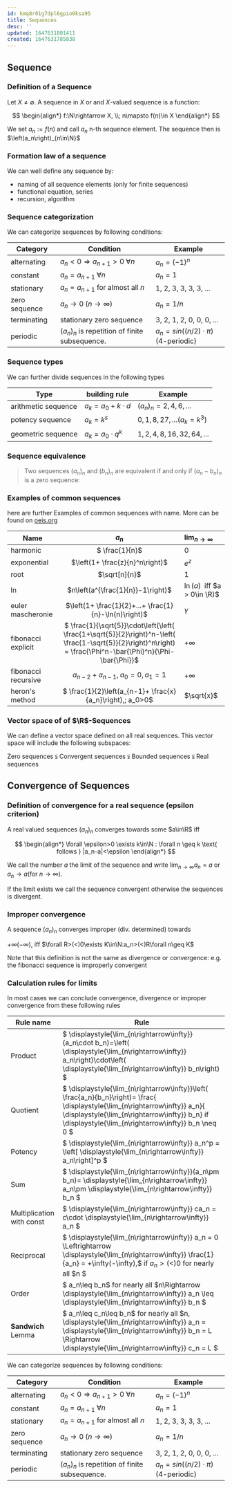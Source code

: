 ```yaml
---
id: kmq8r01g7dpl6gpio0ksa95
title: Sequences
desc: ''
updated: 1647631801411
created: 1647631785838
---
```


## Sequence

### Definition of a Sequence

Let $X\neq \emptyset$. A sequence in $X$ or and $X$-valued sequence is a function:

$$
\begin{align*}
   f:\N\rightarrow X, \\; n\mapsto f(n)\in X
\end{align*}
$$

We set $a_n:=f(n)$ and call $a_n$ n-th sequence element. The sequence then is $\left(a_n\right)_{n\in\N}$

### Formation law of a sequence

We can well define any sequence by:

- naming of all sequence elements (only for finite sequences)
- functional equation, series
- recursion, algorithm

### Sequence categorization

We can categorize sequences by following conditions:

| Category      | Condition                                                 | Example                                 |
| ------------- | --------------------------------------------------------- | --------------------------------------- |
| alternating   | $a_n < 0 \Rightarrow a_{n+1}>0\;\forall n$                | $a_n=(-1)^n$                            |
| constant      | $a_n = a_{n+1} \;\forall n$                               | $a_n=1$                                 |
| stationary    | $a_n = a_{n+1}$ for almost all $n$                        | 1, 2, 3, 3, 3, 3, ...                   |
| zero sequence | $a_n\rightarrow 0 \; (n\rightarrow\infty)$                | $a_n=1/n$                               |
| terminating   | stationary zero sequence                                  | 3, 2, 1, 2, 0, 0, 0, ...                |
| periodic      | $\left(a_n\right)_n$ is repetition of finite subsequence. | $a_n = sin((n/2)\cdot\pi)$ (4-periodic) |

### Sequence types

We can further divide sequences in the following types

| Type                | building rule        | Example                 |
| ------------------- | -------------------- | ----------------------- |
| arithmetic sequence | $a_k = a_0+k\cdot d$ | $(a_n)_n=2,4,6,...$     |
| potency sequence    | $a_k=k^s$            | $0,1,8,27,...(a_k=k^3)$ |
| geometric sequence  | $a_k = a_0\cdot q^k$ | $1,2,4,8,16,32,64,...$  |

### Sequence equivalence

> Two sequences $(a_n)_n$ and $(b_n)_n$ are equivalent if and only if $(a_n-b_n)_n$ is a zero sequence:

### Examples of common sequences

here are further Examples of common sequences with name. More can be found on [oeis.org](http://oeis.org/)

| Name                |                                                                             $a_n$                                                                              | $\lim_{n\rightarrow\infty}$   |
| ------------------- | :------------------------------------------------------------------------------------------------------------------------------------------------------------: | :---------------------------- |
| harmonic            |                                                                         $ \frac{1}{n}$                                                                         | 0                             |
| exponential         |                                                                $\left(1+ \frac{z}{n}^n\right)$                                                                 | $e^z$                         |
| root                |                                                                         $\sqrt[n]{n}$                                                                          | 1                             |
| ln                  |                                                               $n\left(a^{\frac{1}{n}}-1\right)$                                                                | $\ln(a)\;$ iff $a > 0\in \R)$ |
| euler mascheronie   |                                                     $\left(1+ \frac{1}{2}+...+ \frac{1}{n}-\ln(n)\right)$                                                      | $\gamma$                      |
| fibonacci explicit  | $ \frac{1}{\sqrt{5}}\cdot\left(\left( \frac{1+\sqrt{5}}{2}\right)^n-\left( \frac{1-\sqrt{5}}{2}\right)^n\right) = \frac{\Phi^n-\bar{\Phi}^n}{\Phi-\bar{\Phi}}$ | $+\infty$                     |
| fibonacci recursive |                                                               $a_{n-2}+a_{n-1},\; a_0=0, a_1=1$                                                                | $+\infty$                     |
| heron's method      |                                                  $ \frac{1}{2}\left(a\_{n-1}+ \frac{x}{a_n}\right),\; a_0>0$                                                   | $\sqrt{x}$                    |

### Vector space of of $\R$-Sequences

We can define a vector space defined on all real sequences. This vector space will include the following subspaces:

Zero sequences $\subsetneqq$ Convergent sequences $\subsetneqq$ Bounded sequences $\subsetneqq$ Real sequences

## Convergence of Sequences

### Definition of convergence for a real sequence (epsilon criterion)

A real valued sequences $(a_n)_n$ converges towards some $a\in\R$ iff

$$
\begin{align*}
 ​    \forall \epsilon>0 \exists k\in\N : \forall n \geq k \text{ follows } |a_n-a|<\epsilon
\end{align*}
$$

We call the number $a$ the limit of the sequence and write $\lim_{n\rightarrow \infty}a_n=a$ or $a_n\rightarrow a (\text{for } n\rightarrow\infty)$.

If the limit exists we call the sequence convergent otherwise the sequences is divergent.

### Improper convergence

A sequence $(a_n)_n$ converges improper (div. determined) towards

$+\infty(-\infty)$, iff $\forall R>(<)0\exists K\in\N:a_n>(<)R\forall n\geq K$

Note that this definition is not the same as divergence or convergence: e.g. the fibonacci sequence is improperly convergent

<!-- \newcommand{ \displaystyle{\lim\_{n\rightarrow\infty}}}{\displaystyle{\lim\_{n\rightarrow\infty}}} $ -->

### Calculation rules for limits

In most cases we can conclude convergence, divergence or improper convergence from these following rules

| Rule name                 | Rule                                                                                                                                                                                                                                      |
| ------------------------- | ----------------------------------------------------------------------------------------------------------------------------------------------------------------------------------------------------------------------------------------- |
| Product                   | $ \displaystyle{\lim\_{n\rightarrow\infty}}(a_n\cdot b_n)=\left( \displaystyle{\lim\_{n\rightarrow\infty}} a_n\right)\cdot\left( \displaystyle{\lim\_{n\rightarrow\infty}} b_n\right) $                                                   |
| Quotient                  | $ \displaystyle{\lim\_{n\rightarrow\infty}}\left( \frac{a_n}{b_n}\right)= \frac{ \displaystyle{\lim\_{n\rightarrow\infty}} a_n}{ \displaystyle{\lim\_{n\rightarrow\infty}} b_n} if \displaystyle{\lim\_{n\rightarrow\infty}} b_n \neq 0 $ |
| Potency                   | $ \displaystyle{\lim\_{n\rightarrow\infty}} a_n^p = \left[ \displaystyle{\lim\_{n\rightarrow\infty}} a_n\right]^p $                                                                                                                       |
| Sum                       | $ \displaystyle{\lim\_{n\rightarrow\infty}}(a_n\pm b_n)= \displaystyle{\lim\_{n\rightarrow\infty}} a_n\pm \displaystyle{\lim\_{n\rightarrow\infty}} b_n $                                                                                 |
| Multiplication with const | $ \displaystyle{\lim\_{n\rightarrow\infty}} ca_n = c\cdot \displaystyle{\lim\_{n\rightarrow\infty}} a_n $                                                                                                                                 |
| Reciprocal                | $ \displaystyle{\lim\_{n\rightarrow\infty}} a_n = 0 \Leftrightarrow \displaystyle{\lim\_{n\rightarrow\infty}} \frac{1}{a_n} = +\infty(-\infty),$ if $a_n>(<)0$ for nearly all $n $                                                        |
| Order                     | $ a_n\leq b_n$ for nearly all $n\Rightarrow \displaystyle{\lim\_{n\rightarrow\infty}} a_n \leq \displaystyle{\lim\_{n\rightarrow\infty}} b_n $                                                                                            |
| **Sandwich** Lemma        | $ a_n\leq c_n\leq b_n$ for nearly all $n, \displaystyle{\lim\_{n\rightarrow\infty}} a_n = \displaystyle{\lim\_{n\rightarrow\infty}} b_n = L \Rightarrow \displaystyle{\lim\_{n\rightarrow\infty}} c_n = L $                               |

We can categorize sequences by following conditions:

| Category      | Condition                                                 | Example                                 |
| ------------- | --------------------------------------------------------- | --------------------------------------- |
| alternating   | $a_n < 0 \Rightarrow a_{n+1}>0\;\forall n$                | $a_n=(-1)^n$                            |
| constant      | $a_n = a_{n+1} \;\forall n$                               | $a_n=1$                                 |
| stationary    | $a_n = a_{n+1}$ for almost all $n$                        | 1, 2, 3, 3, 3, 3, ...                   |
| zero sequence | $a_n\rightarrow 0 \; (n\rightarrow\infty)$                | $a_n=1/n$                               |
| terminating   | stationary zero sequence                                  | 3, 2, 1, 2, 0, 0, 0, ...                |
| periodic      | $\left(a_n\right)_n$ is repetition of finite subsequence. | $a_n = sin((n/2)\cdot\pi)$ (4-periodic) |

